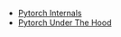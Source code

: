 

- [Pytorch Internals](http://blog.ezyang.com/2019/05/pytorch-internals/)
- [Pytorch Under The Hood](http://blog.christianperone.com/2019/02/pydata-montreal-slides-for-the-talk-pytorch-under-the-hood/)